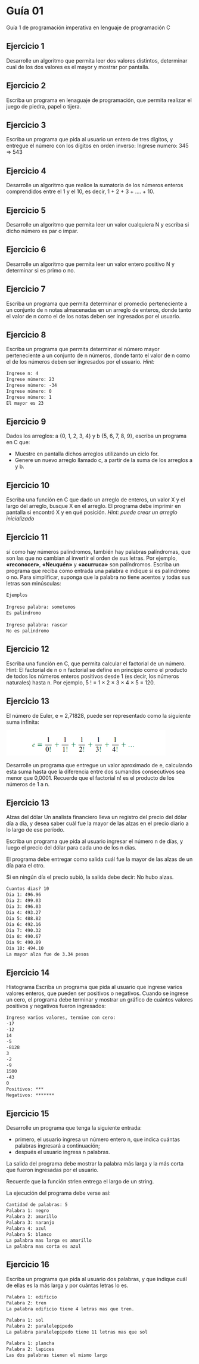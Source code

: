 # Guía 01
Guía 1 de programación imperativa en lenguaje de programación C

## Ejercicio 1
Desarrolle un algoritmo que permita leer dos valores distintos, determinar cual de los dos valores es el mayor y mostrar por pantalla.

## Ejercicio 2
Escriba un programa en lenaguaje de programación, que permita realizar el juego de piedra, papel o tijera.

## Ejercicio 3
Escriba un programa que pida al usuario un entero de tres dígitos, y entregue el número con los dígitos en orden inverso: Ingrese numero: 345 => 543

## Ejercicio 4
Desarrolle un algoritmo que realice la sumatoria de los números enteros comprendidos entre el 1 y el 10, es decir, 1 + 2 + 3 + …. + 10.

## Ejercicio 5
Desarrolle un algoritmo que permita leer un valor cualquiera N y escriba si dicho número es par o impar.

## Ejercicio 6
Desarrolle un algoritmo que permita leer un valor entero positivo N y determinar si es primo o no. 

## Ejercicio 7
Escriba un programa que permita determinar el promedio perteneciente a un conjunto de n notas almacenadas en un arreglo de enteros, donde tanto el valor de n como el de los notas deben ser ingresados por el usuario.

## Ejercicio 8
Escriba un programa que permita determinar el número mayor perteneciente a un conjunto de n números, donde tanto el valor de n como el de los números deben ser ingresados por el usuario.
*Hint:*
```
Ingrese n: 4
Ingrese número: 23
Ingrese número: -34
Ingrese número: 0
Ingrese número: 1
El mayor es 23
```

## Ejercicio 9
Dados los arreglos: a {0, 1, 2, 3, 4} y b {5, 6, 7, 8, 9}, escriba un programa en C que:

* Muestre en pantalla dichos arreglos utilizando un ciclo for.
* Genere un nuevo arreglo llamado c, a partir de la suma de los arreglos a y b.

## Ejercicio 10
Escriba una función en C que dado un arreglo de enteros, un valor X y el largo del arreglo, busque X en el arreglo. El programa debe imprimir en pantalla si encontró X y en qué posición.
*Hint: puede crear un arreglo inicializado*

## Ejercicio 11
sí como hay números palíndromos, también hay palabras palíndromas, que son las que no cambian al invertir el orden de sus letras.
Por ejemplo, __«reconocer»__, __«Neuquén»__ y __«acurruca»__ son palíndromos.
Escriba un programa que reciba como entrada una palabra e indique si es palíndromo o no. Para simplificar, suponga que la palabra no tiene acentos y todas sus letras son minúsculas:
```
Ejemplos

Ingrese palabra: sometemos
Es palindromo
 
Ingrese palabra: rascar
No es palindromo
```

## Ejercicio 12
Escriba una función en C, que permita calcular el factorial de un número.
Hint: El factorial de n o n factorial se define en principio como el producto de todos los números enteros positivos desde 1 (es decir, los números naturales) hasta n.
Por ejemplo, 5 ! = 1 × 2 × 3 × 4 × 5 = 120.

## Ejercicio 13
El número de Euler, e ≈ 2,71828, puede ser representado como la siguiente suma infinita:

![imagen número euler](images/serie_euler.png)

Desarrolle un programa que entregue un valor aproximado de e, calculando esta suma hasta que la diferencia entre dos sumandos consecutivos sea menor que 0,0001. 
Recuerde que el factorial n! es el producto de los números de 1 a n.

## Ejercicio 13
Alzas del dólar
Un analista financiero lleva un registro del precio del dólar día a día, y desea saber cuál fue la mayor de las alzas en el precio diario a lo largo de ese período.

Escriba un programa que pida al usuario ingresar el número n de días, y luego el precio del dólar para cada uno de los n días.

El programa debe entregar como salida cuál fue la mayor de las alzas de un día para el otro.

Si en ningún día el precio subió, la salida debe decir: No hubo alzas.
```
Cuantos dias? 10
Dia 1: 496.96
Dia 2: 499.03
Dia 3: 496.03
Dia 4: 493.27
Dia 5: 488.82
Dia 6: 492.16
Dia 7: 490.32
Dia 8: 490.67
Dia 9: 490.89
Dia 10: 494.10
La mayor alza fue de 3.34 pesos
```

## Ejercicio 14
Histograma
Escriba un programa que pida al usuario que ingrese varios valores enteros, que pueden ser positivos o negativos. Cuando se ingrese un cero, el programa debe terminar y mostrar un gráfico de cuántos valores positivos y negativos fueron ingresados:
```
Ingrese varios valores, termine con cero:
-17
-12
14
-5
-8128
3
-2
-9
1500
-43
0
Positivos: ***
Negativos: *******
```

## Ejercicio 15
Desarrolle un programa que tenga la siguiente entrada:

* primero, el usuario ingresa un número entero n, que indica cuántas palabras ingresará a continuación;
* después el usuario ingresa n palabras.

La salida del programa debe mostrar la palabra más larga y la más corta que fueron ingresadas por el usuario.

Recuerde que la función strlen entrega el largo de un string.

La ejecución del programa debe verse así:
```
Cantidad de palabras: 5
Palabra 1: negro
Palabra 2: amarillo
Palabra 3: naranjo
Palabra 4: azul
Palabra 5: blanco
La palabra mas larga es amarillo
La palabra mas corta es azul
```

## Ejercicio 16
Escriba un programa que pida al usuario dos palabras, y que indique cuál de ellas es la más larga y por cuántas letras lo es.
```
Palabra 1: edificio
Palabra 2: tren
La palabra edificio tiene 4 letras mas que tren.
```

```
Palabra 1: sol
Palabra 2: paralelepipedo
La palabra paralelepipedo tiene 11 letras mas que sol

```

```
Palabra 1: plancha
Palabra 2: lapices
Las dos palabras tienen el mismo largo
```


